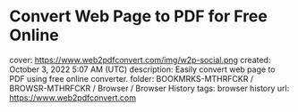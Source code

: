 # Convert Web Page to PDF for Free Online

cover: https://www.web2pdfconvert.com/img/w2p-social.png
created: October 3, 2022 5:07 AM (UTC)
description: Easily convert web page to PDF using free online converter.
folder: BOOKMRKS-MTHRFCKR / BROWSR-MTHRFCKR / Browser / Browser History
tags: browser history
url: https://www.web2pdfconvert.com